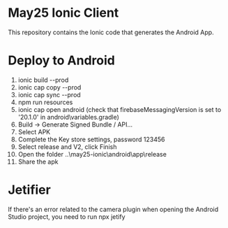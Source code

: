 # May25 Ionic Client 
This repository contains the Ionic code that generates the Android App.

# Deploy to Android
1. ionic build --prod
2. ionic cap copy --prod
3. ionic cap sync --prod
4. npm run resources
5. ionic cap open android (check that firebaseMessagingVersion is set to '20.1.0' in android\variables.gradle)
6. Build -> Generate Signed Bundle / API...
7. Select APK
8. Complete the Key store settings, password 123456
9. Select release and V2, click Finish
10. Open the folder ..\may25-ionic\android\app\release
11. Share the apk

# Jetifier
If there's an error related to the camera plugin when opening the Android Studio project, you need to run npx jetify